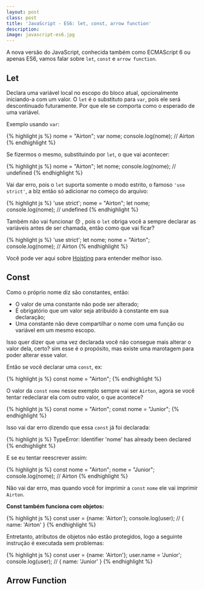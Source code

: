 ```yaml
---
layout: post
class: post
title: 'JavaScript - ES6: let, const, arrow function'
description: 
image: javascript-es6.jpg
---
```


A nova versão do JavaScript, conhecida também como ECMAScript 6 ou apenas ES6, vamos falar sobre `let`, `const` e `arrow function`.


## Let

Declara uma variável local no escopo do bloco atual, opcionalmente iniciando-a com um valor. O `let` é o substituto para `var`, pois ele será descontinuado futuramente. Por que ele se comporta como o esperado de uma variável.

Exemplo usando `var`:

{% highlight js %}
nome = "Airton";
var nome; 
console.log(nome); // Airton
{% endhighlight %}

Se fizermos o mesmo, substituindo por `let`, o que vai acontecer:

{% highlight js %}
nome = "Airton";
let nome; 
console.log(nome); // undefined
{% endhighlight %}

Vai dar erro, pois o `let` suporta somente o modo estrito, o famoso `'use strict'`, a blz então só adicionar no começo do arquivo:

{% highlight js %}
'use strict';
nome = "Airton";
let nome; 
console.log(nome); // undefined
{% endhighlight %}

Também não vai funcionar :disappointed: , pois o `let` obriga você a sempre declarar as variáveis antes de ser chamada, então como que vai ficar?

{% highlight js %}
'use strict';
let nome;
nome = "Airton"; 
console.log(nome); // Airton
{% endhighlight %}

Você pode ver aqui sobre [Hoisting](http://airtonvancin.com/blog/artigo-instanciacao-variaveis-javascript/#hoisting) para entender melhor isso.

## Const

Como o próprio nome diz são constantes, então:

- O valor de uma constante não pode ser alterado;
- É obrigatório que um valor seja atribuido à constante em sua declaração;
- Uma constante não deve compartilhar o nome com uma função ou variável em um mesmo escopo.

Isso quer dizer que uma vez declarada você não consegue mais alterar o valor dela, certo? sim esse é o propósito, mas existe uma marotagem para poder alterar esse valor.

Então se você declarar uma `const`, ex:

{% highlight js %}
    const nome = "Airton";
{% endhighlight %}

O valor da `const` `nome` nesse exemplo sempre vai ser `Airton`, agora se você tentar redeclarar ela com outro valor, o que acontece?

{% highlight js %}
const nome = "Airton";
const nome = "Junior";
{% endhighlight %}

Isso vai dar erro dizendo que essa `const` já foi declarada:

{% highlight js %}
TypeError: Identifier 'nome' has already been declared
{% endhighlight %}

E se eu tentar reescrever assim:

{% highlight js %}
const nome = "Airton";
      nome = "Junior";
console.log(nome); // Airton
{% endhighlight %}

Não vai dar erro, mas quando você for imprimir a `const` `nome` ele vai imprimir `Airton`.

**Const também funciona com objetos:**

{% highlight js %}
const user = {name: 'Airton'};
console.log(user); // { name: 'Airton' }
{% endhighlight %}

Entretanto, atributos de objetos não estão protegidos, logo a seguinte instrução é executada sem problemas:

{% highlight js %}
const user = {name: 'Airton'};
      user.name = 'Junior';
console.log(user); // { name: 'Junior' }
{% endhighlight %}

## Arrow Function

